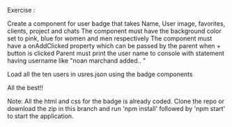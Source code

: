 
 Exercise : 
 
 Create a component for user badge that takes 
 Name, User image, favorites, clients, project and chats
 The component must have the background color set to pink, blue for women and men respectively
 The component must have a onAddClicked property which can be passed by the parent when + button is clicked
 Parent must print the user name to console with statement having username  like "noan marchand added.. "
 
 Load all the ten users in usres.json using the badge components
 
 All the best!!

 Note: All the html and css for the badge is already coded. Clone the repo or download the zip in this branch and run 'npm install' followed by 'npm start' to start the application.